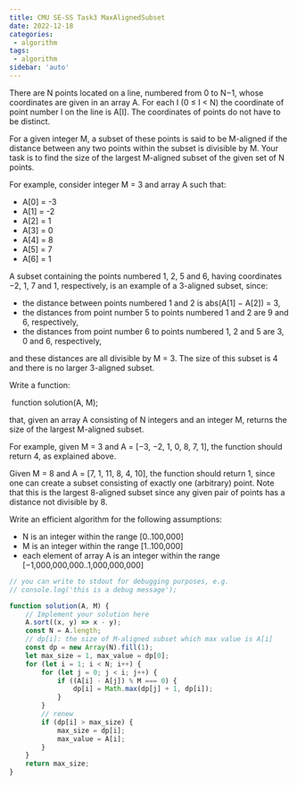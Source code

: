 ```yaml
---
title: CMU SE-SS Task3 MaxAlignedSubset
date: 2022-12-18
categories:
 - algorithm
tags:
 - algorithm
sidebar: 'auto'
---
```


There are N points located on a line, numbered from 0 to N−1, whose coordinates are given in an array A. For each I (0 ≤ I < N) the coordinate of point number I on the line is A[I]. The coordinates of points do not have to be distinct.

For a given integer M, a subset of these points is said to be M-aligned if the distance between any two points within the subset is divisible by M. Your task is to find the size of the largest M-aligned subset of the given set of N points.

For example, consider integer M = 3 and array A such that:

* A[0] = -3   
* A[1] = -2    
* A[2] = 1    
* A[3] = 0    
* A[4] = 8    
* A[5] = 7    
* A[6] = 1

A subset containing the points numbered 1, 2, 5 and 6, having coordinates −2, 1, 7 and 1, respectively, is an example of a 3-aligned subset, since:

*  the distance between points numbered 1 and 2 is abs(A[1] − A[2]) = 3,
* the distances from point number 5 to points numbered 1 and 2 are 9 and 6, respectively,
* the distances from point number 6 to points numbered 1, 2 and 5 are 3, 0 and 6, respectively,

and these distances are all divisible by M = 3. The size of this subset is 4 and there is no larger 3-aligned subset.

Write a function:

​	function solution(A, M);

that, given an array A consisting of N integers and an integer M, returns the size of the largest M-aligned subset.

For example, given M = 3 and A = [−3, −2, 1, 0, 8, 7, 1], the function should return 4, as explained above.

Given M = 8 and A = [7, 1, 11, 8, 4, 10], the function should return 1, since one can create a subset consisting of exactly one (arbitrary) point. Note that this is the largest 8-aligned subset since any given pair of points has a distance not divisible by 8.

Write an efficient  algorithm for the following assumptions:

* N is an integer within the range [0..100,000]
* M is an integer within the range [1..100,000]
* each element of array A is an integer within the range [−1,000,000,000..1,000,000,000]

```js
// you can write to stdout for debugging purposes, e.g.
// console.log('this is a debug message');

function solution(A, M) {
    // Implement your solution here
    A.sort((x, y) => x - y);
    const N = A.length;
    // dp[i]: the size of M-aligned subset which max value is A[i]
    const dp = new Array(N).fill(1);
    let max_size = 1, max_value = dp[0];
    for (let i = 1; i < N; i++) {
        for (let j = 0; j < i; j++) {
            if ((A[i] - A[j]) % M === 0) {
                dp[i] = Math.max(dp[j] + 1, dp[i]);
            }
        }
        // renew
        if (dp[i] > max_size) {
            max_size = dp[i];
            max_value = A[i];
        }
    }
    return max_size;
}

```

